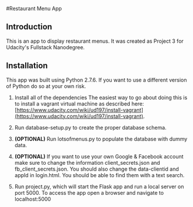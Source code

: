 #Restaurant Menu App

## Introduction
This is an app to display restaurant menus. It was created as Project 3 for Udacity's Fullstack Nanodegree.

## Installation
This app was built using Python 2.7.6. If you want to use a different version of Python do so at your own risk.

1. Install all of the dependencies The easiest way to go about doing this is to install a vagrant virtual machine as described here: [https://www.udacity.com/wiki/ud197/install-vagrant](https://www.udacity.com/wiki/ud197/install-vagrant).

2. Run database-setup.py to create the proper database schema.

3. **(OPTIONAL)** Run lotsofmenus.py to populate the database with dummy data.

4. **(OPTIONAL)** If you want to use your own Google & Facebook account make sure to change the information client_secrets.json and fb_client_secrets.json. You should also change the data-clientid and appId in login.html. You should be able to find them with a text search.

5. Run project.py, which will start the Flask app and run a local server on port 5000. To access the app open a browser and navigate to localhost:5000
